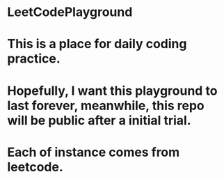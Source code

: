 # LeetCodePlayground
# This is a place for daily coding practice.
# Hopefully, I want this playground to last forever, meanwhile, this repo will be public after a initial trial.
# Each of instance comes from leetcode.
